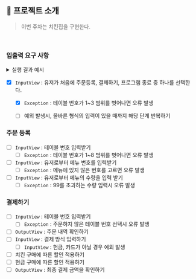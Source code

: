 ## 🚀 프로젝트 소개
> 이번 주차는 치킨집을 구현한다.
>
<br>

### 입출력 요구 사항

<details>
    <summary>실행 결과 예시</summary>
    <div markdown="1">

```

```

<br>
</div>
</details>

- [x] `InputView` : 유저가 처음에 주문등록, 결제하기, 프로그램 종료 중 하나를 선택한다.
  - [x] `Exception` : 테이블 번호가 1~3 범위를 벗어나면 오류 발생
  - [ ] 예외 발생시, 올바른 형식의 입력이 있을 때까지 해당 단계 반복하기


### 주문 등록
- [ ] `InputView` : 테이블 번호 입력받기
  - [ ] `Exception` : 테이블 번호가 1~8 범위를 벗어나면 오류 발생
- [ ] `InputView` : 유저로부터 메뉴 번호를 입력받기
    - [ ] `Exception` : 메뉴에 있지 않은 번호를 고르면 오류 발생
- [ ] `InputView` : 유저로부터 메뉴의 수량을 입력 받기
    - [ ] `Exception` : 99를 초과하는 수량 입력시 오류 발생

### 결제하기
- [ ] `InputView` : 테이블 번호 입력받기
    - [ ] `Exception` : 주문하지 않은 테이블 번호 선택시 오류 발생
- [ ] `OutputView` : 주문 내역 확인하기
- [ ] `InputView` : 결제 방식 입력하기
  - [ ] `InputView` : 헌금, 카드가 아닐 경우 예외 발생
- [ ] 치킨 구매에 따른 할인 적용하기
- [ ] 현금 구매에 따른 할인 적용하기
- [ ] `OutputView` : 최종 결제 금액을 확인하기
